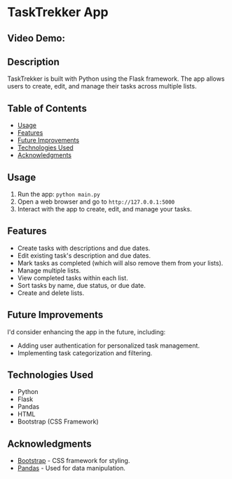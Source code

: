 # TaskTrekker App

## Video Demo:  [<URL will be added here>](https://youtu.be/5UkTxUEsmUU)

## Description
TaskTrekker is built with Python using the Flask framework. The app allows users to create, edit, and manage their tasks across multiple lists.

## Table of Contents
- [Usage](#usage)
- [Features](#features)
- [Future Improvements](#future-improvements)
- [Technologies Used](#technologies-used)
- [Acknowledgments](#acknowledgments)

## Usage
1. Run the app: `python main.py`
2. Open a web browser and go to `http://127.0.0.1:5000`
3. Interact with the app to create, edit, and manage your tasks.

## Features
- Create tasks with descriptions and due dates.
- Edit existing task's description and due dates.
- Mark tasks as completed (which will also remove them from your lists).
- Manage multiple lists.
- View completed tasks within each list.
- Sort tasks by name, due status, or due date.
- Create and delete lists.

## Future Improvements
I'd consider enhancing the app in the future, including:
- Adding user authentication for personalized task management.
- Implementing task categorization and filtering.

## Technologies Used
- Python
- Flask
- Pandas
- HTML
- Bootstrap (CSS Framework)

## Acknowledgments
- [Bootstrap](https://getbootstrap.com) - CSS framework for styling.
- [Pandas](https://pandas.pydata.org) - Used for data manipulation.
